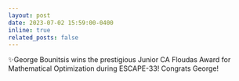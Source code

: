 ```yaml
---
layout: post
date: 2023-07-02 15:59:00-0400
inline: true
related_posts: false
---
```


:sparkles:George Bounitsis wins the prestigious Junior CA Floudas Award for Mathematical Optimization during ESCAPE-33! Congrats George!
